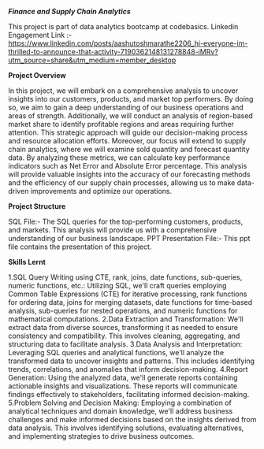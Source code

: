***Finance and Supply Chain Analytics***

This project is part of data analytics bootcamp at codebasics.
Linkedin Engagement Link :- https://www.linkedin.com/posts/aashutoshmarathe2206_hi-everyone-im-thrilled-to-announce-that-activity-7190362148131278848-iMRv?utm_source=share&utm_medium=member_desktop

**Project Overview**


In this project, we will embark on a comprehensive analysis to uncover insights into our customers, products, and market top performers. By doing so, we aim to gain a deep understanding of our business operations and areas of strength. Additionally, we will conduct an analysis of region-based market share to identify profitable regions and areas requiring further attention. This strategic approach will guide our decision-making process and resource allocation efforts.
Moreover, our focus will extend to supply chain analytics, where we will examine sold quantity and forecast quantity data. By analyzing these metrics, we can calculate key performance indicators such as Net Error and Absolute Error percentage. This analysis will provide valuable insights into the accuracy of our forecasting methods and the efficiency of our supply chain processes, allowing us to make data-driven improvements and optimize our operations.

**Project Structure**


SQL File:-  The SQL queries for the top-performing customers, products, and markets. This analysis will provide us with a comprehensive understanding of our business landscape.
PPT Presentation File:- This ppt file contains the presentation of this project.

**Skills Lernt**


1.SQL Query Writing using CTE, rank, joins, date functions, sub-queries, numeric functions, etc.: Utilizing SQL, we'll craft queries employing Common Table Expressions (CTE) for iterative processing, rank functions for ordering data, joins for merging datasets, date functions for time-based analysis, sub-queries for nested operations, and numeric functions for mathematical computations.
2.Data Extraction and Transformation: We'll extract data from diverse sources, transforming it as needed to ensure consistency and compatibility. This involves cleaning, aggregating, and structuring data to facilitate analysis.
3.Data Analysis and Interpretation: Leveraging SQL queries and analytical functions, we'll analyze the transformed data to uncover insights and patterns. This includes identifying trends, correlations, and anomalies that inform decision-making.
4.Report Generation: Using the analyzed data, we'll generate reports containing actionable insights and visualizations. These reports will communicate findings effectively to stakeholders, facilitating informed decision-making.
5.Problem Solving and Decision Making: Employing a combination of analytical techniques and domain knowledge, we'll address business challenges and make informed decisions based on the insights derived from data analysis. This involves identifying solutions, evaluating alternatives, and implementing strategies to drive business outcomes.





